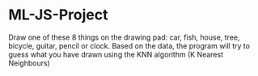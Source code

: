 # ML-JS-Project
Draw one of these 8 things on the drawing pad: car, fish, house, tree, bicycle, guitar, pencil or clock.
Based on the data, the program will try to guess what you have drawn using the KNN algorithm (K Nearest Neighbours)
